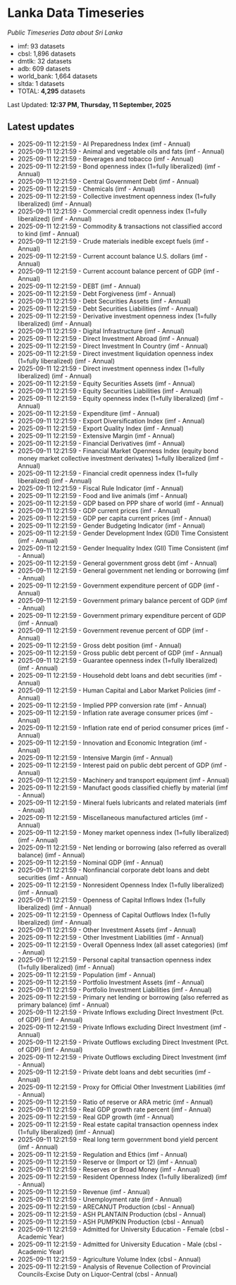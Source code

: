 # Lanka Data Timeseries
*Public Timeseries Data about Sri Lanka*

* imf: 93 datasets
* cbsl: 1,896 datasets
* dmtlk: 32 datasets
* adb: 609 datasets
* world_bank: 1,664 datasets
* sltda: 1 datasets
* TOTAL: **4,295** datasets

Last Updated: **12:37 PM, Thursday, 11 September, 2025**

## Latest updates

* 2025-09-11 12:21:59 - AI Preparedness Index (imf - Annual)
* 2025-09-11 12:21:59 - Animal and vegetable oils and fats (imf - Annual)
* 2025-09-11 12:21:59 - Beverages and tobacco (imf - Annual)
* 2025-09-11 12:21:59 - Bond openness index (1=fully liberalized) (imf - Annual)
* 2025-09-11 12:21:59 - Central Government Debt (imf - Annual)
* 2025-09-11 12:21:59 - Chemicals (imf - Annual)
* 2025-09-11 12:21:59 - Collective investment openness index (1=fully liberalized) (imf - Annual)
* 2025-09-11 12:21:59 - Commercial credit openness index (1=fully liberalized) (imf - Annual)
* 2025-09-11 12:21:59 - Commodity & transactions not classified accord to kind (imf - Annual)
* 2025-09-11 12:21:59 - Crude materials inedible except fuels (imf - Annual)
* 2025-09-11 12:21:59 - Current account balance U.S. dollars (imf - Annual)
* 2025-09-11 12:21:59 - Current account balance percent of GDP (imf - Annual)
* 2025-09-11 12:21:59 - DEBT (imf - Annual)
* 2025-09-11 12:21:59 - Debt Forgiveness (imf - Annual)
* 2025-09-11 12:21:59 - Debt Securities Assets (imf - Annual)
* 2025-09-11 12:21:59 - Debt Securities Liabilities (imf - Annual)
* 2025-09-11 12:21:59 - Derivative investment openness index (1=fully liberalized) (imf - Annual)
* 2025-09-11 12:21:59 - Digital Infrastructure (imf - Annual)
* 2025-09-11 12:21:59 - Direct Investment Abroad (imf - Annual)
* 2025-09-11 12:21:59 - Direct Investment In Country (imf - Annual)
* 2025-09-11 12:21:59 - Direct investment liquidation openness index (1=fully liberalized) (imf - Annual)
* 2025-09-11 12:21:59 - Direct investment openness index (1=fully liberalized) (imf - Annual)
* 2025-09-11 12:21:59 - Equity Securities Assets (imf - Annual)
* 2025-09-11 12:21:59 - Equity Securities Liabilities (imf - Annual)
* 2025-09-11 12:21:59 - Equity openness index (1=fully liberalized) (imf - Annual)
* 2025-09-11 12:21:59 - Expenditure (imf - Annual)
* 2025-09-11 12:21:59 - Export Diversification Index (imf - Annual)
* 2025-09-11 12:21:59 - Export Quality Index (imf - Annual)
* 2025-09-11 12:21:59 - Extensive Margin (imf - Annual)
* 2025-09-11 12:21:59 - Financial Derivatives (imf - Annual)
* 2025-09-11 12:21:59 - Financial Market Openness Index (equity bond money market collective investment derivates) 1=fully liberalized (imf - Annual)
* 2025-09-11 12:21:59 - Financial credit openness index (1=fully liberalized) (imf - Annual)
* 2025-09-11 12:21:59 - Fiscal Rule Indicator (imf - Annual)
* 2025-09-11 12:21:59 - Food and live animals (imf - Annual)
* 2025-09-11 12:21:59 - GDP based on PPP share of world (imf - Annual)
* 2025-09-11 12:21:59 - GDP current prices (imf - Annual)
* 2025-09-11 12:21:59 - GDP per capita current prices (imf - Annual)
* 2025-09-11 12:21:59 - Gender Budgeting Indicator (imf - Annual)
* 2025-09-11 12:21:59 - Gender Development Index (GDI) Time Consistent (imf - Annual)
* 2025-09-11 12:21:59 - Gender Inequality Index (GII) Time Consistent (imf - Annual)
* 2025-09-11 12:21:59 - General government gross debt (imf - Annual)
* 2025-09-11 12:21:59 - General government net lending or borrowing (imf - Annual)
* 2025-09-11 12:21:59 - Government expenditure percent of GDP (imf - Annual)
* 2025-09-11 12:21:59 - Government primary balance percent of GDP (imf - Annual)
* 2025-09-11 12:21:59 - Government primary expenditure percent of GDP (imf - Annual)
* 2025-09-11 12:21:59 - Government revenue percent of GDP (imf - Annual)
* 2025-09-11 12:21:59 - Gross debt position (imf - Annual)
* 2025-09-11 12:21:59 - Gross public debt percent of GDP (imf - Annual)
* 2025-09-11 12:21:59 - Guarantee openness index (1=fully liberalized) (imf - Annual)
* 2025-09-11 12:21:59 - Household debt loans and debt securities (imf - Annual)
* 2025-09-11 12:21:59 - Human Capital and Labor Market Policies (imf - Annual)
* 2025-09-11 12:21:59 - Implied PPP conversion rate (imf - Annual)
* 2025-09-11 12:21:59 - Inflation rate average consumer prices (imf - Annual)
* 2025-09-11 12:21:59 - Inflation rate end of period consumer prices (imf - Annual)
* 2025-09-11 12:21:59 - Innovation and Economic Integration (imf - Annual)
* 2025-09-11 12:21:59 - Intensive Margin (imf - Annual)
* 2025-09-11 12:21:59 - Interest paid on public debt percent of GDP (imf - Annual)
* 2025-09-11 12:21:59 - Machinery and transport equipment (imf - Annual)
* 2025-09-11 12:21:59 - Manufact goods classified chiefly by material (imf - Annual)
* 2025-09-11 12:21:59 - Mineral fuels lubricants and related materials (imf - Annual)
* 2025-09-11 12:21:59 - Miscellaneous manufactured articles (imf - Annual)
* 2025-09-11 12:21:59 - Money market openness index (1=fully liberalized) (imf - Annual)
* 2025-09-11 12:21:59 - Net lending or borrowing (also referred as overall balance) (imf - Annual)
* 2025-09-11 12:21:59 - Nominal GDP (imf - Annual)
* 2025-09-11 12:21:59 - Nonfinancial corporate debt loans and debt securities (imf - Annual)
* 2025-09-11 12:21:59 - Nonresident Openness Index (1=fully liberalized) (imf - Annual)
* 2025-09-11 12:21:59 - Openness of Capital Inflows Index (1=fully liberalized) (imf - Annual)
* 2025-09-11 12:21:59 - Openness of Capital Outflows Index (1=fully liberalized) (imf - Annual)
* 2025-09-11 12:21:59 - Other Investment Assets (imf - Annual)
* 2025-09-11 12:21:59 - Other Investment Liabilities (imf - Annual)
* 2025-09-11 12:21:59 - Overall Openness Index (all asset categories) (imf - Annual)
* 2025-09-11 12:21:59 - Personal capital transaction openness index (1=fully liberalized) (imf - Annual)
* 2025-09-11 12:21:59 - Population (imf - Annual)
* 2025-09-11 12:21:59 - Portfolio Investment Assets (imf - Annual)
* 2025-09-11 12:21:59 - Portfolio Investment Liabilities (imf - Annual)
* 2025-09-11 12:21:59 - Primary net lending or borrowing (also referred as primary balance) (imf - Annual)
* 2025-09-11 12:21:59 - Private Inflows excluding Direct Investment (Pct. of GDP) (imf - Annual)
* 2025-09-11 12:21:59 - Private Inflows excluding Direct Investment (imf - Annual)
* 2025-09-11 12:21:59 - Private Outflows excluding Direct Investment (Pct. of GDP) (imf - Annual)
* 2025-09-11 12:21:59 - Private Outflows excluding Direct Investment (imf - Annual)
* 2025-09-11 12:21:59 - Private debt loans and debt securities (imf - Annual)
* 2025-09-11 12:21:59 - Proxy for Official Other Investment Liabilities (imf - Annual)
* 2025-09-11 12:21:59 - Ratio of reserve or ARA metric (imf - Annual)
* 2025-09-11 12:21:59 - Real GDP growth rate percent (imf - Annual)
* 2025-09-11 12:21:59 - Real GDP growth (imf - Annual)
* 2025-09-11 12:21:59 - Real estate capital transaction openness index (1=fully liberalized) (imf - Annual)
* 2025-09-11 12:21:59 - Real long term government bond yield percent (imf - Annual)
* 2025-09-11 12:21:59 - Regulation and Ethics (imf - Annual)
* 2025-09-11 12:21:59 - Reserve or (Import or 12) (imf - Annual)
* 2025-09-11 12:21:59 - Reserves or Broad Money (imf - Annual)
* 2025-09-11 12:21:59 - Resident Openness Index (1=fully liberalized) (imf - Annual)
* 2025-09-11 12:21:59 - Revenue (imf - Annual)
* 2025-09-11 12:21:59 - Unemployment rate (imf - Annual)
* 2025-09-11 12:21:59 - ARECANUT Production (cbsl - Annual)
* 2025-09-11 12:21:59 - ASH PLANTAIN Production (cbsl - Annual)
* 2025-09-11 12:21:59 - ASH PUMPKIN Production (cbsl - Annual)
* 2025-09-11 12:21:59 - Admitted for University Education - Female (cbsl - Academic Year)
* 2025-09-11 12:21:59 - Admitted for University Education - Male (cbsl - Academic Year)
* 2025-09-11 12:21:59 - Agriculture Volume Index (cbsl - Annual)
* 2025-09-11 12:21:59 - Analysis of Revenue Collection of Provincial Councils-Excise Duty on Liquor-Central (cbsl - Annual)